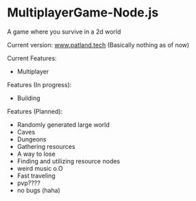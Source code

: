 # MultiplayerGame-Node.js
A game where you survive in a 2d world

Current version: www.patland.tech (Basically nothing as of now)

Current Features:
- Multiplayer

Features (In progress):
- Building

Features (Planned): 
- Randomly generated large world
- Caves
- Dungeons
- Gathering resources
- A way to lose
- Finding and utilizing resource nodes
- weird music o.O
- Fast traveling
- pvp????
- no bugs (haha)
